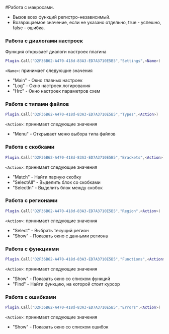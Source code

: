 #Работа с макросами.
* Вызов всех функций регистро-независимый.
* Возвращаемое значение, если не указано отдельно, true - успешно, false - ошибка.

### Работа с диалогами настроек
Функция открывает диалоги настроек плагина
```lua
Plugin.Call("D2F36B62-A470-418d-83A3-ED7A3710E5B5","Settings",<Name>)
```
`<Name>`: принимает следующие значения
* "Main" - Окно главных настроек
* "Log" - Окно настроек логирования
* "Hrc" - Окно настроек параметров схем

### Работа с типами файлов
```lua
Plugin.Call("D2F36B62-A470-418d-83A3-ED7A3710E5B5","Types",<Action>)
```
`<Action>`: принимает следующие значения
* "Menu" - Открывает меню выбора типа файлов

### Работа с скобками
```lua
Plugin.Call("D2F36B62-A470-418d-83A3-ED7A3710E5B5","Brackets",<Action>)
```
`<Action>`: принимает следующие значения
* "Match" - Найти парную скобку
* "SelectAll" - Выделить блок со скобками
* "SelectIn" - Выделить блок между скобок

### Работа с регионами
```lua
Plugin.Call("D2F36B62-A470-418d-83A3-ED7A3710E5B5","Region",<Action>)
```
`<Action>`: принимает следующие значения
* "Select" - Выбрать текущий регион
* "Show" - Показать окно с данными региона

### Работа с функциями
```lua
Plugin.Call("D2F36B62-A470-418d-83A3-ED7A3710E5B5","Functions",<Action>)
```
`<Action>`: принимает следующие значения
* "Show" - Показать окно со списком функций
* "Find" - Найти функцию, на которой стоит курсор

### Работа с ошибками
```lua
Plugin.Call("D2F36B62-A470-418d-83A3-ED7A3710E5B5","Errors",<Action>)
```
`<Action>`: принимает следующие значения
* "Show" - Показать окно со списком ошибок